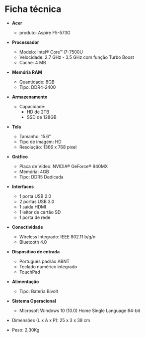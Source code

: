 # Ficha técnica
  
  * **Acer**
     - produto:	Aspire F5-573G
     <!-- serial	NXGJTAL004718305FF9501-->

  * **Processador**
    - Modelo: Intel® Core™ i7-7500U
    - Velocidade: 2.7 GHz - 3.5 GHz com função Turbo Boost
    - Cache: 4 MB
    
  * **Memória RAM**
    - Quantidade: 8GB
    - Tipo: DDR4-2400
    
  * **Armazenamento**
    - Capacidade: 
      - HD de 2TB 
      - SSD de 128GB
 
  * **Tela**
    - Tamanho: 15.6”
    - Tipo de imagem: HD
    - Resolução: 1366 x 768 pixel
    
  * **Gráfico**
    - Placa de Vídeo: NVIDIA® GeForce® 940MX
    - Memória: 4GB
    - Tipo: DDR5 Dedicada
    
  * **Interfaces**
    - 1 porta USB 2.0
    - 2 portas USB 3.0 
    - 1 saída HDMI
    - 1 leitor de cartão SD 
    - 1 porta de rede
    
  * **Conectividade**
    - Wireless Integrado: IEEE 802.11 b/g/n
    - Bluetooth 4.0
    
  * **Dispositivo de entrada**
    - Português padrão ABNT
    - Teclado numérico integrado
    - TouchPad

  * **Alimentação**
    - Tipo: Bateria Bivolt
    
  * **Sistema Operacional**
    - Microsoft Windows 10 (10.0) Home Single Language 64-bit <!--(Build 18363)-->
    
  * Dimensões (L x A x P): 25 x 3 x 38 cm
  * Peso: 2,30Kg
  


